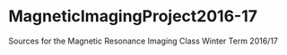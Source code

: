 # MagneticImagingProject2016-17
Sources for the Magnetic Resonance Imaging Class Winter Term 2016/17
